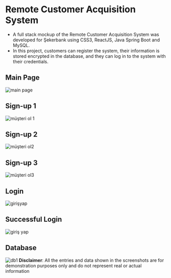 # Remote Customer Acquisition System
* A full stack mockup of the Remote Customer Acquisition System was developed for
Şekerbank using CSS3, ReactJS, Java Spring Boot and MySQL.
* In this project, customers can register the system, their information is stored
encrypted in the database, and they can log in to the system with their credentials.

## Main Page
![main page](https://github.com/mertkilicaslan/Remote_Customer_Acquisition_System/assets/94853536/46896ebb-7c75-4ede-8db6-81b3e9c380bc)
## Sign-up 1
![müşteri ol 1](https://github.com/mertkilicaslan/Remote_Customer_Acquisition_System/assets/94853536/74230605-f70e-4d3d-8d29-42bd208512d1)
## Sign-up 2
![müşteri ol2](https://github.com/mertkilicaslan/Remote_Customer_Acquisition_System/assets/94853536/ec977598-41d3-49ae-b468-6aa8678dfe5a)
## Sign-up 3
![müşteri ol3](https://github.com/mertkilicaslan/Remote_Customer_Acquisition_System/assets/94853536/7ba9b6ac-629c-41f0-898e-407bd2d06bb1)
## Login
![girişyap](https://github.com/mertkilicaslan/Remote_Customer_Acquisition_System/assets/94853536/e73c9434-c391-4028-9565-aaebe3ce1d71)
## Successful Login
![giriş yap](https://github.com/mertkilicaslan/Remote_Customer_Acquisition_System/assets/94853536/345c9944-230b-419c-85a6-7e06c8d36f32)
## Database
![db1](https://github.com/mertkilicaslan/Remote_Customer_Acquisition_System/assets/94853536/2a711c65-b78e-4cf6-9e12-0693bdb145df)
**Disclaimer**: All the entries and data shown in the screenshots are for demonstration purposes only and do not represent real or actual information
